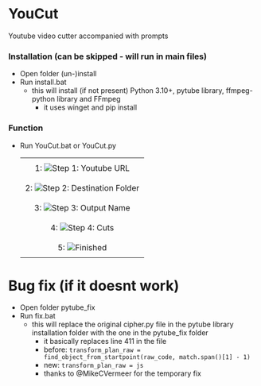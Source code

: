 # YouCut
Youtube video cutter accompanied with prompts

### Installation (can be skipped - will run in main files)
- Open folder (un-)install
- Run install.bat
  - this will install (if not present) Python 3.10+, pytube library, ffmpeg-python library and FFmpeg
    - it uses winget and pip install

### Function
- Run YouCut.bat or YouCut.py

  <table style="border-collapse: collapse;">
    <tr>
    <td style="padding: 10px; border: none; text-align: center;">1: <img src="https://user-images.githubusercontent.com/117587855/226498974-5f807841-82bf-461e-97aa-0a8739321f8a.png" alt="Step 1: Youtube URL"></td>
  </tr>
  <tr>
    <td style="padding: 10px; border: none; text-align: center;">2: <img src="https://user-images.githubusercontent.com/117587855/226499079-c5a8edd8-eb4d-49e5-b5eb-11aebb393900.png" alt="Step 2: Destination Folder"></td>
  </tr>
  <tr>
    <td style="padding: 10px; border: none; text-align: center;">3: <img src="https://user-images.githubusercontent.com/117587855/226499145-352be18f-2b21-40d8-a065-7036191a64c7.png" alt="Step 3: Output Name"></td>
  </tr>
  <tr>
    <td style="padding: 10px; border: none; text-align: center;">4: <img src="https://user-images.githubusercontent.com/117587855/226499184-fe0cc890-862f-4aab-b752-bd6e147e2677.png" alt="Step 4: Cuts"></td>
  </tr>
  <tr>    
    <td style="padding: 10px; border: none; text-align: center;">5: <img src="https://user-images.githubusercontent.com/117587855/226499565-30c3115e-c65e-47b1-b5dc-780f2a852504.png" alt="Finished"></td>
  </tr>
  </table>

# Bug fix (if it doesnt work)
- Open folder pytube_fix
- Run fix.bat
  - this will replace the original cipher.py file in the pytube library installation folder with the one in the pytube_fix folder
    - it basically replaces line 411 in the file
    - before: ```transform_plan_raw = find_object_from_startpoint(raw_code, match.span()[1] - 1)```
    - new: ```transform_plan_raw = js```
    - thanks to @MikeCVermeer for the temporary fix
